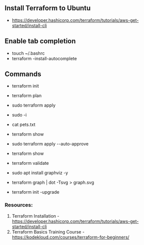 ## Install Terraform to Ubuntu

- https://developer.hashicorp.com/terraform/tutorials/aws-get-started/install-cli 

## Enable tab completion

- touch ~/.bashrc
- terraform -install-autocomplete

## Commands
- terraform init
- terraform plan
- sudo terraform apply
- sudo -i
- cat pets.txt
- terraform show
- sudo terraform apply --auto-approve


- terraform show
- terraform validate
- sudo apt install graphviz -y
- terraform graph | dot -Tsvg > graph.svg

- terraform init -upgrade


### Resources:

1. Terraform Installation - https://developer.hashicorp.com/terraform/tutorials/aws-get-started/install-cli 
2. Terraform Basics Training Course - https://kodekloud.com/courses/terraform-for-beginners/